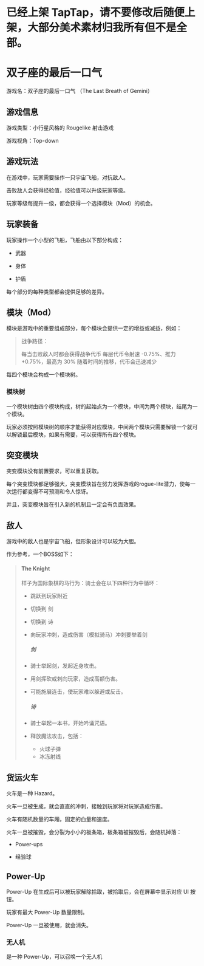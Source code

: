 # 已经上架 TapTap，请不要修改后随便上架，大部分美术素材归我所有但不是全部。
# 双子座的最后一口气

游戏名：双子座的最后一口气 （The Last Breath of Gemini）

## 游戏信息

游戏类型：小行星风格的 Rougelike 射击游戏

游戏视角：Top-down

## 游戏玩法

在游戏中，玩家需要操作一只宇宙飞船，对抗敌人。

击败敌人会获得经验值，经验值可以升级玩家等级。

玩家等级每提升一级，都会获得一个选择模块（Mod）的机会。

## 玩家装备

玩家操作一个小型的飞船，飞船由以下部分构成：

- 武器

- 身体

- 护盾

每个部分的每种类型都会提供足够的差异。

## 模块（Mod）

模块是游戏中的重要组成部分，每个模块会提供一定的增益或减益，例如：

> 战争路径：
> 
> 每当击败敌人时都会获得战争代币
> 每层代币令射速 -0.75%、推力 +0.75%，最高为 30%
> 随着时间的推移，代币会迅速减少

每四个模块会构成一个模块树。

### 模块树

一个模块树由四个模块构成，树的起始点为一个模块，中间为两个模块，结尾为一个模块。

玩家必须按照模块树的顺序才能获得对应模块，中间两个模块只需要解锁一个就可以解锁最后模块，如果有需要，可以获得所有四个模块。

## 突变模块

突变模块没有前置要求，可以重复获取。

每个突变模块都足够强大，突变模块旨在努力发挥游戏的rogue-lite潜力，使每一次运行都变得不可预测和令人惊讶。

并且，突变模块旨在引入新的机制且一定会有负面效果。

## 敌人

游戏中的敌人也是宇宙飞船，但形象设计可以较为大胆。

作为参考，一个BOSS如下：

> #### The Knight
> 
> 样子为国际象棋的马行为：骑士会在以下四种行为中循环：
> 
> * 跳跃到玩家附近
> 
> * 切换到 剑
> 
> * 切换到 诗
> 
> * 向玩家冲刺，造成伤害（模拟骑马）冲刺要举着剑
>   
>   ##### 剑
> 
> * 骑士举起剑，发起近身攻击。
> 
> * 用剑挥砍或刺向玩家，造成高额伤害。
> 
> * 可能施展连击，使玩家难以躲避或反击。
>   
>   ##### 诗
> 
> * 骑士举起一本书，开始吟诵咒语。
> 
> * 释放魔法攻击，包括：
>   
>   * 火球子弹
>   * 冰冻射线

## 货运火车

火车是一种 Hazard。

火车一旦被生成，就会直直的冲刺，接触到玩家将对玩家造成伤害。

火车有随机数量的车厢，固定的血量和速度。

火车一旦被摧毁，会分裂为小小的板条箱，板条箱被摧毁后，会随机掉落：

- Power-ups

- 经验球

## Power-Up

Power-Up 在生成后可以被玩家解除拾取，被拾取后，会在屏幕中显示对应 UI 按钮。

玩家有最大 Power-Up 数量限制。

Power-Up 一旦被使用，就会消失。

### 无人机

是一种 Power-Up，可以召唤一个无人机
